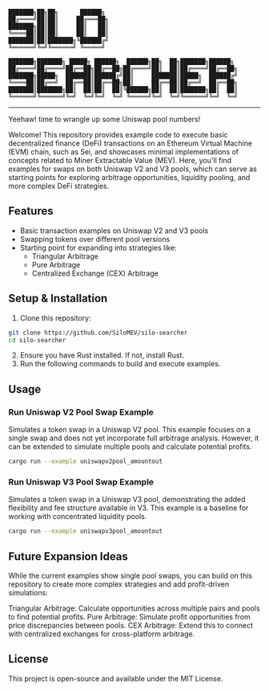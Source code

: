 ```plaintext   
███████╗██╗██╗      ██████╗ 
██╔════╝██║██║     ██╔═══██╗
███████╗██║██║     ██║   ██║
╚════██║██║██║     ██║   ██║
███████║██║███████╗╚██████╔╝
╚══════╝╚═╝╚══════╝ ╚═════╝                                                                                                                                                                                                  
  ````  
```plaintext   
███████╗███████╗ █████╗ ██████╗  ██████╗██╗  ██╗███████╗██████╗ 
██╔════╝██╔════╝██╔══██╗██╔══██╗██╔════╝██║  ██║██╔════╝██╔══██╗
███████╗█████╗  ███████║██████╔╝██║     ███████║█████╗  ██████╔╝
╚════██║██╔══╝  ██╔══██║██╔══██╗██║     ██╔══██║██╔══╝  ██╔══██╗
███████║███████╗██║  ██║██║  ██║╚██████╗██║  ██║███████╗██║  ██║
╚══════╝╚══════╝╚═╝  ╚═╝╚═╝  ╚═╝ ╚═════╝╚═╝  ╚═╝╚══════╝╚═╝  ╚═╝                                                                                                                                                                                                                                    
````
--- 
Yeehaw! time to wrangle up some Uniswap pool numbers!

Welcome! This repository provides example code to execute basic decentralized finance (DeFi) transactions on an Ethereum Virtual Machine (EVM) chain, such as Sei, and showcases minimal implementations of concepts related to Miner Extractable Value (MEV). Here, you'll find examples for swaps on both Uniswap V2 and V3 pools, which can serve as starting points for exploring arbitrage opportunities, liquidity pooling, and more complex DeFi strategies.

## Features

- Basic transaction examples on Uniswap V2 and V3 pools
- Swapping tokens over different pool versions
- Starting point for expanding into strategies like:
  - Triangular Arbitrage
  - Pure Arbitrage
  - Centralized Exchange (CEX) Arbitrage


## Setup & Installation

1. Clone this repository:

```bash
git clone https://github.com/SiloMEV/silo-searcher
cd silo-searcher
```

2. Ensure you have Rust installed. If not, install Rust.
3. Run the following commands to build and execute examples.

## Usage

### Run Uniswap V2 Pool Swap Example

Simulates a token swap in a Uniswap V2 pool. This example focuses on a single swap and does not yet incorporate full arbitrage analysis. However, it can be extended to simulate multiple pools and calculate potential profits.

```bash
cargo run --example uniswapv2pool_amountout
```

### Run Uniswap V3 Pool Swap Example

Simulates a token swap in a Uniswap V3 pool, demonstrating the added flexibility and fee structure available in V3. This example is a baseline for working with concentrated liquidity pools.

```bash
cargo run --example uniswapv3pool_amountout
```

## Future Expansion Ideas

While the current examples show single pool swaps, you can build on this repository to create more complex strategies and add profit-driven simulations:

Triangular Arbitrage: Calculate opportunities across multiple pairs and pools to find potential profits.
Pure Arbitrage: Simulate profit opportunities from price discrepancies between pools.
CEX Arbitrage: Extend this to connect with centralized exchanges for cross-platform arbitrage.

## License

This project is open-source and available under the MIT License.
